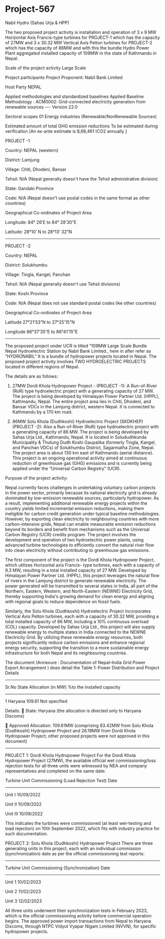 # Project-567
Nabil Hydro (Sahas Urja &amp; HPP)

The two proposed project activity is installation and operation of 3 x 9 MW Horizontal Axis Francis-type
turbines for PROJECT-1 which has the capacity of 27MW and 3 x 30.32 MW Vertical Axis Pelton turbines for
PROJECT-2 which has the capacity of 86MW and with this the bundle Hydro Power Plant aggregated
installed capacity of 109MW in the state of Kathmandu in Nepal.

Scale of the project activity Large Scale

Project participants Project Proponent: Nabil Bank Limited

Host Party NEPAL

Applied methodologies and standardized
baselines
Applied Baseline Methodology :
ACM0002: Grid-connected electricity
generation from renewable sources --- Version
22.0

Sectoral scopes 01 Energy industries (Renewable/NonRenewable Sources)

Estimated amount of total GHG emission
reductions
To be estimated during verification [An ex-ante
estimate is 8,68,461 tCO2 annually ]

PROJECT -1

Country: NEPAL (western)

District: Lamjung

Village: Chiti, Dhodeni, Bansar

Tehsil: N/A (Nepal generally doesn't have the Tehsil administrative division)

State: Gandaki Province

Code: N/A (Nepal doesn't use postal codes in the same format as other countries)

Geographical Co-ordinates of Project Area

Longitude: 84° 26’E to 84° 28’30”E

Latitude: 28°10’ N to 28°13’ 32”N
_________________
PROJECT -2

Country: NEPAL

District: Solukhumbu

Village: Tingla, Kangel, Panchan

Tehsil: N/A (Nepal generally doesn't use Tehsil divisions)

State: Koshi Province

Code: N/A (Nepal does not use standard postal codes like other countries)

Geographical Co-ordinates of Project Area

Latitude 27°21’53”N to 27°25’15”N

Longitude 86°37’35”E to 86°41’15”E
__________________
The proposed project under UCR is titled “109MW Large Scale Bundle Nepal Hydroelectric Station by Nabil
Bank Limited., here in after refer as “HYDRONABIL” It is a bundle of hydropower projects located in Nepal.
The proposed project activity involves TWO HYDROELECTRIC PROJECTS located in different regions of
Nepal. 

The details are as follows:

1. 27MW Dordi Khola Hydropower Project - (PROJECT -1): A Run-of-River (RoR) type hydroelectric project
with a generating capacity of 27 MW. The project is being developed by Himalayan Power Partner Ltd.
(HPPL), Kathmandu, Nepal. The entire project area lies in Chiti, Dhodeni, and Bansar VDCs in the
Lamjung district, western Nepal. It is connected to Kathmandu by a 170 km road.

2. 86MW Solu Khola (Dudhkoshi) Hydroelectric Project (SKDKHEP) (PROJECT -2): Also a Run-of-River
(RoR) type hydroelectric project with a generating capacity of 86 MW. The project is being developed by
Sahas Urja Ltd., Kathmandu, Nepal. It is located in Solududhkunda Municipality & Thulung Dudh Koshi
Gaupalika (formerly Tingla, Kangel, and Panchan VDCs) of Solukhumbu District, Sagarmatha Zone,
Nepal. The project area is about 130 km east of Kathmandu (aerial distance).
This project is an ongoing operational activity aimed at continuous reduction of greenhouse gas (GHG)
emissions and is currently being applied under the “Universal Carbon Registry” (UCR).

Purpose of the project activity:

Nepal currently faces challenges in undertaking voluntary carbon projects in the power sector, primarily
because its national electricity grid is already dominated by low-emission renewable sources, particularly
hydropower. As a result, implementing additional renewable energy projects within the country yields
limited incremental emission reductions, making them ineligible for carbon credit generation under typical
baseline methodologies. However, by exporting clean electricity to neighbouring countries with more
carbon-intensive grids, Nepal can enable measurable emission reductions beyond its borders and benefit
from mechanisms such as the Universal Carbon Registry (UCR) credits program. The project involves the
development and operation of two hydroelectric power plants, using advanced turbine technologies to
efficiently convert the natural river flow into clean electricity without contributing to greenhouse gas
emissions.

The first component of the project is the Dordi Khola Hydropower Project, which utilizes Horizontal axis
Francis- type turbines, each with a capacity of 9.3 MW, resulting in a total installed capacity of 27 MW.
Developed by Himalayan Power Partner Ltd. (HPPL), this project leverages the natural flow of rivers in the
Lamjung district to generate renewable electricity. The power generated will be transmitted to several
states in India, all part of the Northern, Eastern, Western, and North-Eastern (NEWNE) Electricity Grid,
thereby supporting India's growing demand for clean energy and aligning with regional goals to reduce
dependence on fossil fuels.

Similarly, the Solu Khola (Dudhkoshi) Hydroelectric Project incorporates Vertical Axis Pelton turbines, each
with a capacity of 30.32 MW, providing a total installed capacity of 86 MW, including a 10% continuous
overload (COL) capacity. Developed by Sahas Urja Ltd., this project will also supply renewable energy to
multiple states in India connected to the NEWNE Electricity Grid. By utilizing these renewable energy
resources, both projects significantly reduce carbon emissions and enhance regional energy security,
supporting the transition to a more sustainable energy infrastructure for both Nepal and its neighbouring
countries.

The document (Annexure : Documentation of Nepal–India Grid Power Export Arrangement ) does detail the Table 1: Power Distribution and Project Details
____________
Sr.No State Allocation (in MW) %to the installed capacity
____________
1 Haryana 109.61 Not specified

Details:
 State: Haryana (the allocation is directed only to Haryana Discoms)

 Approved Allocation: 109.61MW (comprising 83.42MW from Solu Khola (Dudhkoshi) Hydropower
Project and 26.19MW from Dordi Khola Hydropower Project; other proposed projects were not
approved in this document)
____________________
PROJECT 1: Dordi Khola Hydropower Project
For the Dordi Khola Hydropower Project (27MW), the available official wet commissioning/loss rejection
tests for all three units were witnessed by NEA and company representatives and completed on the same
date:

Turbine Unit Commissioning (Load Rejection Test) Date
____________
Unit I 10/09/2022

Unit II 10/09/2022

Unit III 10/09/2022

This indicates the turbines were commissioned (at least wet-testing and load rejection) on 10th September
2022, which fits with industry practice for such documentation.

PROJECT 2: Solu Khola (Dudhkoshi) Hydropower Project
There are three generating units in this project, each with an individual commission (synchronization) date
as per the official commissioning test reports:
_________
Turbine Unit Commissioning (Synchronization) Date
_______________
Unit 1 10/02/2023

Unit 2 11/02/2023

Unit 3 12/02/2023

All three units underwent their synchronization tests in February 2023, which is the official commissioning
activity before commercial operation begins. The approved power import transactions from Nepal to Haryana Discoms, through NTPC Vidyut Vyapar Nigam
Limited (NVVN), for specific hydropower projects.
